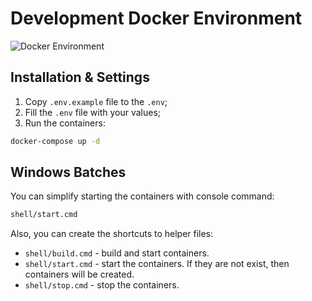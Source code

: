 # Development Docker Environment

<img src="https://preview.dragon-code.pro/andrey-helldar/docker-environment.svg?brand=docker" alt="Docker Environment"/> 

## Installation & Settings

1. Copy `.env.example` file to the `.env`;
2. Fill the `.env` file with your values;
3. Run the containers:

```bash
docker-compose up -d
```

## Windows Batches

You can simplify starting the containers with console command:

```bash
shell/start.cmd
```

Also, you can create the shortcuts to helper files:

- `shell/build.cmd` - build and start containers.
- `shell/start.cmd` - start the containers. If they are not exist, then containers will be created.
- `shell/stop.cmd` - stop the containers.
